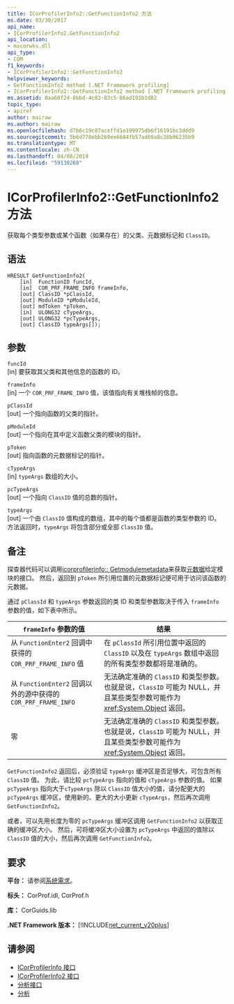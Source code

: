 ```yaml
---
title: ICorProfilerInfo2::GetFunctionInfo2 方法
ms.date: 03/30/2017
api_name:
- ICorProfilerInfo2.GetFunctionInfo2
api_location:
- mscorwks.dll
api_type:
- COM
f1_keywords:
- ICorProfilerInfo2::GetFunctionInfo2
helpviewer_keywords:
- GetFunctionInfo2 method [.NET Framework profiling]
- ICorProfilerInfo2::GetFunctionInfo2 method [.NET Framework profiling]
ms.assetid: 0aa60f24-8bbd-4c83-83c5-86ad191b1d82
topic_type:
- apiref
author: mairaw
ms.author: mairaw
ms.openlocfilehash: d7b6c19c87aceffd1e199975db6f16191bc3ddd9
ms.sourcegitcommit: 5b6d778ebb269ee6684fb57ad69a8c28b06235b9
ms.translationtype: MT
ms.contentlocale: zh-CN
ms.lasthandoff: 04/08/2019
ms.locfileid: "59130268"
---
```

# <a name="icorprofilerinfo2getfunctioninfo2-method"></a>ICorProfilerInfo2::GetFunctionInfo2 方法
获取每个类型参数或某个函数（如果存在）的父类、元数据标记和 `ClassID`。  
  
## <a name="syntax"></a>语法  
  
```  
HRESULT GetFunctionInfo2(  
    [in]  FunctionID funcId,  
    [in]  COR_PRF_FRAME_INFO frameInfo,  
    [out] ClassID *pClassId,  
    [out] ModuleID *pModuleId,  
    [out] mdToken *pToken,  
    [in]  ULONG32 cTypeArgs,  
    [out] ULONG32 *pcTypeArgs,  
    [out] ClassID typeArgs[]);  
```  
  
## <a name="parameters"></a>参数  
 `funcId`  
 [in] 要获取其父类和其他信息的函数的 ID。  
  
 `frameInfo`  
 [in] 一个 `COR_PRF_FRAME_INFO` 值，该值指向有关堆栈帧的信息。  
  
 `pClassId`  
 [out] 一个指向函数的父类的指针。  
  
 `pModuleId`  
 [out] 一个指向在其中定义函数父类的模块的指针。  
  
 `pToken`  
 [out] 指向函数的元数据标记的指针。  
  
 `cTypeArgs`  
 [in] `typeArgs` 数组的大小。  
  
 `pcTypeArgs`  
 [out] 一个指向 `ClassID` 值的总数的指针。  
  
 `typeArgs`  
 [out] 一个由 `ClassID` 值构成的数组，其中的每个值都是函数的类型参数的 ID。 方法返回时，`typeArgs` 将包含部分或全部 `ClassID` 值。  
  
## <a name="remarks"></a>备注  
 探查器代码可以调用[icorprofilerinfo:: Getmodulemetadata](../../../../docs/framework/unmanaged-api/profiling/icorprofilerinfo-getmodulemetadata-method.md)来获取[元数据](../../../../docs/framework/unmanaged-api/metadata/index.md)给定模块的接口。 然后，返回到 `pToken` 所引用位置的元数据标记便可用于访问该函数的元数据。  
  
 通过 `pClassId` 和 `typeArgs` 参数返回的类 ID 和类型参数取决于传入 `frameInfo` 参数的值，如下表中所示。  
  
|`frameInfo` 参数的值|结果|  
|----------------------------------------|------------|  
|从 `FunctionEnter2` 回调中获得的 `COR_PRF_FRAME_INFO` 值|在 `pClassId` 所引用位置中返回的 `ClassID` 以及在 `typeArgs` 数组中返回的所有类型参数都将是准确的。|  
|从 `FunctionEnter2` 回调以外的源中获得的 `COR_PRF_FRAME_INFO`|无法确定准确的 `ClassID` 和类型参数。 也就是说，`ClassID` 可能为 NULL，并且某些类型参数可能作为 <xref:System.Object> 返回。|  
|零|无法确定准确的 `ClassID` 和类型参数。 也就是说，`ClassID` 可能为 NULL，并且某些类型参数可能作为 <xref:System.Object> 返回。|  
  
 `GetFunctionInfo2` 返回后，必须验证 `typeArgs` 缓冲区是否足够大，可包含所有 `ClassID` 值。 为此，请比较 `pcTypeArgs` 指向的值和 `cTypeArgs` 参数的值。 如果 `pcTypeArgs` 指向大于`cTypeArgs` 除以 `ClassID` 值大小的值，请分配更大的 `pcTypeArgs` 缓冲区，使用新的、更大的大小更新 `cTypeArgs`，然后再次调用 `GetFunctionInfo2`。  
  
 或者，可以先用长度为零的 `pcTypeArgs` 缓冲区调用 `GetFunctionInfo2` 以获取正确的缓冲区大小。 然后，可将缓冲区大小设置为 `pcTypeArgs` 中返回的值除以 `ClassID` 值的大小，然后再次调用 `GetFunctionInfo2`。  
  
## <a name="requirements"></a>要求  
 **平台：** 请参阅[系统需求](../../../../docs/framework/get-started/system-requirements.md)。  
  
 **标头：** CorProf.idl, CorProf.h  
  
 **库：** CorGuids.lib  
  
 **.NET Framework 版本：** [!INCLUDE[net_current_v20plus](../../../../includes/net-current-v20plus-md.md)]  
  
## <a name="see-also"></a>请参阅

- [ICorProfilerInfo 接口](../../../../docs/framework/unmanaged-api/profiling/icorprofilerinfo-interface.md)
- [ICorProfilerInfo2 接口](../../../../docs/framework/unmanaged-api/profiling/icorprofilerinfo2-interface.md)
- [分析接口](../../../../docs/framework/unmanaged-api/profiling/profiling-interfaces.md)
- [分析](../../../../docs/framework/unmanaged-api/profiling/index.md)
